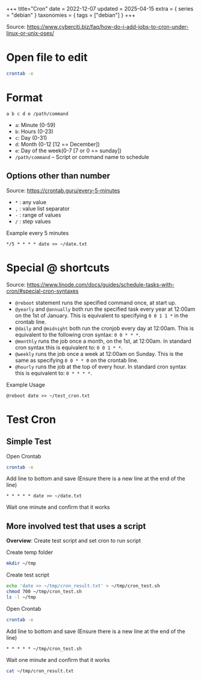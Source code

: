+++
title="Cron"
date = 2022-12-07
updated = 2025-04-15
extra = { series = "debian" }
taxonomies = { tags = ["debian"] }
+++

Source: <https://www.cyberciti.biz/faq/how-do-i-add-jobs-to-cron-under-linux-or-unix-oses/>

# Open file to edit

```sh
crontab -e
```

# Format

```
a b c d e /path/command
```

- `a`: Minute (0-59)
- `b`: Hours (0-23)
- `c`: Day (0-31)
- `d`: Month (0-12 [12 == December])
- `e`: Day of the week(0-7 [7 or 0 == sunday])
- `/path/command` – Script or command name to schedule

## Options other than number

Source: <https://crontab.guru/every-5-minutes>

- `*` :	any value
- `,` :	value list separator
- `-` :	range of values
- `/` :	step values

Example every 5 minutes

```
*/5 * * * * date >> ~/date.txt
```

# Special @ shortcuts

Source: <https://www.linode.com/docs/guides/schedule-tasks-with-cron/#special-cron-syntaxes>

- `@reboot` statement runs the specified command once, at start up.
- `@yearly` and `@annually` both run the specified task every year at 12:00am on the 1st of January. This is equivalent
  to specifying `0 0 1 1 *` in the crontab line.
- `@daily` and `@midnight` both run the cronjob every day at 12:00am. This is equivalent to the following cron
  syntax: `0 0 * * *`.
- `@monthly` runs the job once a month, on the 1st, at 12:00am. In standard cron syntax this is equivalent to: `0 0 1 * *`.
- `@weekly` runs the job once a week at 12:00am on Sunday. This is the same as specifying `0 0 * * 0` on the crontab
  line.
- `@hourly` runs the job at the top of every hour. In standard cron syntax this is equivalent to: `0 * * * *`.

Example Usage

```
@reboot date >> ~/test_cron.txt
```

# Test Cron

## Simple Test

Open Crontab

```sh
crontab -e
```

Add line to bottom and save (Ensure there is a new line at the end of the line)

```
* * * * * date >> ~/date.txt
```

Wait one minute and confirm that it works

## More involved test that uses a script

**Overview**: Create test script and set cron to run script

Create temp folder

```sh
mkdir ~/tmp
```

Create test script

```sh
echo 'date >> ~/tmp/cron_result.txt' > ~/tmp/cron_test.sh
chmod 700 ~/tmp/cron_test.sh
ls -l ~/tmp
```

Open Crontab

```sh
crontab -e
```

Add line to bottom and save (Ensure there is a new line at the end of the line)

```
* * * * * ~/tmp/cron_test.sh
```

Wait one minute and confirm that it works

```sh
cat ~/tmp/cron_result.txt
```
